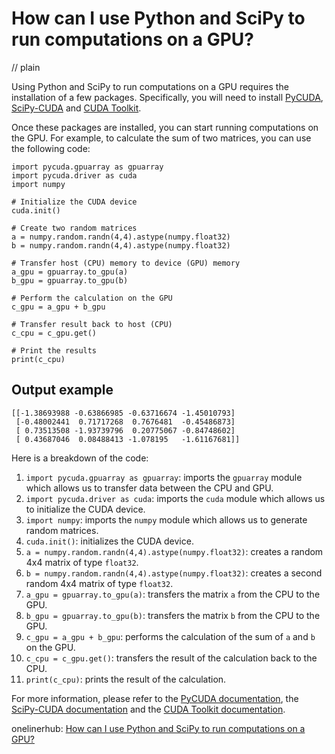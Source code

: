 # How can I use Python and SciPy to run computations on a GPU?
// plain

Using Python and SciPy to run computations on a GPU requires the installation of a few packages. Specifically, you will need to install [PyCUDA](https://mathema.tician.de/software/pycuda/), [SciPy-CUDA](https://github.com/lebedov/scipy-cuda) and [CUDA Toolkit](https://developer.nvidia.com/cuda-toolkit).

Once these packages are installed, you can start running computations on the GPU. For example, to calculate the sum of two matrices, you can use the following code:

```
import pycuda.gpuarray as gpuarray
import pycuda.driver as cuda
import numpy

# Initialize the CUDA device
cuda.init()

# Create two random matrices
a = numpy.random.randn(4,4).astype(numpy.float32)
b = numpy.random.randn(4,4).astype(numpy.float32)

# Transfer host (CPU) memory to device (GPU) memory
a_gpu = gpuarray.to_gpu(a)
b_gpu = gpuarray.to_gpu(b)

# Perform the calculation on the GPU
c_gpu = a_gpu + b_gpu

# Transfer result back to host (CPU)
c_cpu = c_gpu.get()

# Print the results
print(c_cpu)
```

## Output example

```
[[-1.38693988 -0.63866985 -0.63716674 -1.45010793]
 [-0.48002441  0.71717268  0.7676481  -0.45486873]
 [ 0.73513508 -1.93739796  0.20775067 -0.84748602]
 [ 0.43687046  0.08488413 -1.078195   -1.61167681]]
```

Here is a breakdown of the code:

1. `import pycuda.gpuarray as gpuarray`: imports the `gpuarray` module which allows us to transfer data between the CPU and GPU.
2. `import pycuda.driver as cuda`: imports the `cuda` module which allows us to initialize the CUDA device.
3. `import numpy`: imports the `numpy` module which allows us to generate random matrices.
4. `cuda.init()`: initializes the CUDA device.
5. `a = numpy.random.randn(4,4).astype(numpy.float32)`: creates a random 4x4 matrix of type `float32`.
6. `b = numpy.random.randn(4,4).astype(numpy.float32)`: creates a second random 4x4 matrix of type `float32`.
7. `a_gpu = gpuarray.to_gpu(a)`: transfers the matrix `a` from the CPU to the GPU.
8. `b_gpu = gpuarray.to_gpu(b)`: transfers the matrix `b` from the CPU to the GPU.
9. `c_gpu = a_gpu + b_gpu`: performs the calculation of the sum of `a` and `b` on the GPU.
10. `c_cpu = c_gpu.get()`: transfers the result of the calculation back to the CPU.
11. `print(c_cpu)`: prints the result of the calculation.

For more information, please refer to the [PyCUDA documentation](https://mathema.tician.de/software/pycuda/), the [SciPy-CUDA documentation](https://github.com/lebedov/scipy-cuda) and the [CUDA Toolkit documentation](https://developer.nvidia.com/cuda-toolkit).

onelinerhub: [How can I use Python and SciPy to run computations on a GPU?](https://onelinerhub.com/python-scipy/how-can-i-use-python-and-scipy-to-run-computations-on-a-gpu)